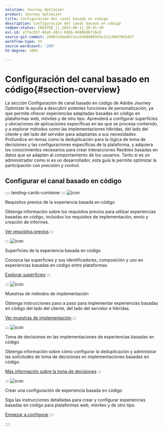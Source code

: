 ```yaml
---
solution: Journey Optimizer
product: Journey Optimizer
title: Configuración del canal basado en código
description: Configuración del canal basado en código
redpen-status: CREATED_||_2025-08-11_20-41-39
exl-id: e77acb57-66a5-49cc-b98b-84886d6736e3
source-git-commit: 2b907a3be8b11ac6308d0b563e122c88478d1d37
workflow-type: ht
source-wordcount: '209'
ht-degree: 100%

---
```


# Configuración del canal basado en código{#section-overview}

La sección Configuración de canal basado en código de Adobe Journey Optimizer le ayuda a descubrir potentes funciones de personalización, ya que permite ofrecer experiencias adaptadas basadas en código en plataformas web, móviles y de otro tipo. Aprenderá a configurar superficies y ubicaciones de aplicaciones específicas en las que se procesa contenido, y a explorar métodos como las implementaciones híbridas, del lado del cliente y del lado del servidor para adaptarlas a sus necesidades. Profundice en temas como la deduplicación para la lógica de toma de decisiones y las configuraciones específicas de la plataforma, y adquiera los conocimientos necesarios para crear interacciones flexibles basadas en datos que se adapten al comportamiento de los usuarios. Tanto si es un administrador como si es un desarrollador, esta guía le permite optimizar la participación con precisión y control.

## Configurar el canal basado en código

:::: landing-cards-container
:::
![icon](https://cdn.experienceleague.adobe.com/icons/list-check.svg?lang=es)

Requisitos previos de la experiencia basada en código

Obtenga información sobre los requisitos previos para utilizar experiencias basadas en código, incluidos los requisitos de implementación, envío y creación de informes.

[Ver requisitos previos](../using/code-based/code-based-prerequisites.md)
:::

:::
![icon](https://cdn.experienceleague.adobe.com/icons/puzzle-piece.svg?lang=es)

Superficies de la experiencia basada en código

Conozca las superficies y sus identificadores, composición y uso en experiencias basadas en código entre plataformas.

[Explorar superficies](../using/code-based/code-based-surface.md)
:::

:::
![icon](https://cdn.experienceleague.adobe.com/icons/code-branch.svg?lang=es)

Muestras de métodos de implementación

Obtenga instrucciones paso a paso para implementar experiencias basadas en código del lado del cliente, del lado del servidor e híbridas.

[Ver muestras de implementación](../using/code-based/code-based-implementation-samples.md)
:::

:::
![icon](https://cdn.experienceleague.adobe.com/icons/bullseye.svg?lang=es)

Toma de decisiones en las implementaciones de experiencias basadas en código

Obtenga información sobre cómo configurar la deduplicación y administrar las solicitudes de toma de decisiones en implementaciones basadas en código.

[Más información sobre la toma de decisiones](../using/code-based/code-based-decisioning-implementations.md)
:::

:::
![icon](https://cdn.experienceleague.adobe.com/icons/gear.svg?lang=es)

Crear una configuración de experiencia basada en código

Siga las instrucciones detalladas para crear y configurar experiencias basadas en código para plataformas web, móviles y de otro tipo.

[Empezar a configurar](../using/code-based/code-based-configuration.md)
:::

::::
